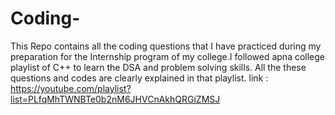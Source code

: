 # Coding-
This Repo contains all the coding questions that I have practiced during my preparation for the Internship program of my college.I followed apna college playlist of C++ to learn the DSA and problem solving skills.
All the these questions and codes are clearly explained in that playlist.
link : https://youtube.com/playlist?list=PLfqMhTWNBTe0b2nM6JHVCnAkhQRGiZMSJ
